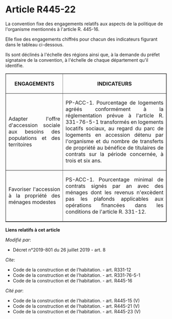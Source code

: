 # Article R445-22

La convention fixe des engagements relatifs aux aspects de la politique de l'organisme mentionnés à l'article R. 445-16.

Elle fixe des engagements chiffrés pour chacun des indicateurs figurant dans le tableau ci-dessous.

Ils sont déclinés à l'échelle des régions ainsi que, à la demande du préfet signataire de la convention, à l'échelle de
chaque département qu'il identifie.

<table border="1">
  <tbody>
    <tr>
      <th>

ENGAGEMENTS</th>
      <th>

INDICATEURS</th>
    </tr>
    <tr>
      <td align="justify">

Adapter l'offre d'accession sociale aux besoins des populations et des territoires</td>
      <td align="justify">

PP-ACC-1. Pourcentage de logements agréés conformément à la réglementation prévue à l'article R. 331-76-5-1 transformés en
logements locatifs sociaux, au regard du parc de logements en accession détenu par l'organisme et du nombre de transferts de
propriété au bénéfice de titulaires de contrats sur la période concernée, à trois et six ans.</td>
    </tr>
    <tr>
      <td align="justify">

Favoriser l'accession à la propriété des ménages modestes</td>
      <td align="justify">

PS-ACC-1. Pourcentage minimal de contrats signés par an avec des ménages dont les revenus n'excèdent pas les plafonds
applicables aux opérations financées dans les conditions de l'article R. 331-12.</td>
    </tr>
  </tbody>
</table>

**Liens relatifs à cet article**

_Modifié par_:

  - Décret n°2019-801 du 26 juillet 2019 - art. 8

_Cite_:

  - Code de la construction et de l'habitation. - art. R331-12
  - Code de la construction et de l'habitation. - art. R331-76-5-1
  - Code de la construction et de l'habitation. - art. R445-16

_Cité par_:

  - Code de la construction et de l'habitation. - art. R445-15 (V)
  - Code de la construction et de l'habitation. - art. R445-21 (V)
  - Code de la construction et de l'habitation. - art. R445-23 (V)
